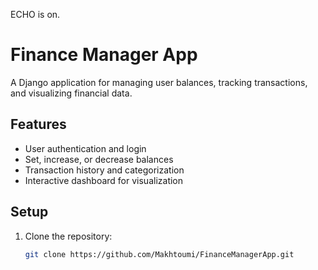 ECHO is on.
# Finance Manager App

A Django application for managing user balances, tracking transactions, and visualizing financial data. 

## Features
- User authentication and login
- Set, increase, or decrease balances
- Transaction history and categorization
- Interactive dashboard for visualization

## Setup
1. Clone the repository:
   ```bash
   git clone https://github.com/Makhtoumi/FinanceManagerApp.git
